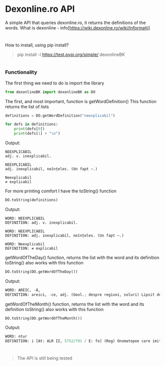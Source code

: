 # Dexonline.ro API

A simple API that queries dexonline.ro, it returns the definitions of the words.
What is dexonline - info[https://wiki.dexonline.ro/wiki/Informații]
#

How to install, using pip install?

>pip install -i https://test.pypi.org/simple/ dexonlineBK

#

### Functionality
The first thing we need to do is import the library
```python
from dexonlineBK import dexonlineBK as DO
```
The first, and most important, function is getWordDefinition()
This function returns the list of lists
```python
definitions = DO.getWordDefinition("neexplicabil")

for defs in definitions:
	print(defs[0])
	print(defs[1] + "\n")
```
Output:
```
NEEXPLICÁBIL
adj. v. inexplicabil.

NEEXPLICABIL
adj. inexplicabil, neînțeles. (Un fapt ~.)

Neexplicabil
≠ explicabil
```
For more printing comfort I have the toString() function
```python
DO.toString(definitions)
```
Output:
```
WORD: NEEXPLICÁBIL
DEFINITION: adj. v. inexplicabil.

WORD: NEEXPLICABIL
DEFINITION: adj. inexplicabil, neînțeles. (Un fapt ~.)

WORD: Neexplicabil
DEFINITION: ≠ explicabil
```
getWordOfTheDay() function, returns the list with the word and its definition
toString() also works with this function
```python
DO.toString(DO.getWordOfTheDay())
```
Output:
```python
WORD: ARÉIC, -Ă,
DEFINITION: areici, -ce, adj. (Geol.; despre regiuni, soluri) Lipsit de apă, uscat, arid. [Pr.: -re-ic] – Din fr. aréique.
```
getWordOfTheMonth() function, returns the list with the word and its definition
toString() also works with this function
```python
DO.toString(DO.getWordOfTheMonth())
```
Output:
```python
WORD: ntur
DEFINITION: i [At: ALR II, 5752/791 / E: fo] (Reg) Onomatopee care imită trilurile turturicii.
```
#
>The API is still being tested

